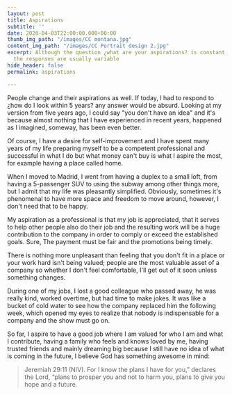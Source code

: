```yaml
---
layout: post
title: Aspirations
subtitle: ''
date: 2020-04-03T22:00:00.000+00:00
thumb_img_path: "/images/CC montana.jpg"
content_img_path: "/images/CC Portrait design 2.jpg"
excerpt: Although the question ¿what are your aspirations? is constant in job interviews,
  the responses are usually variable
hide_header: false
permalink: aspirations

---
```

People change and their aspirations as well. If today, I had to respond to ¿how do I look within 5 years? any answer would be absurd. Looking at my version from five years ago, I could say "you don't have an idea" and it's because almost nothing that I have experienced in recent years, happened as I imagined, someway, has been even better.

Of course, I have a desire for self-improvement and I have spent many years of my life preparing myself to be a competent professional and successful in what I do but what money can't buy is what I aspire the most, for example having a place called home.

When I moved to Madrid, I went from having a duplex to a small loft, from having a 5-passenger SUV to using the subway among other things more, but I admit that my life was pleasantly simplified. Obviously, sometimes it's phenomenal to have more space and freedom to move around, however, I don't need that to be happy.

My aspiration as a professional is that my job is appreciated, that it serves to help other people also do their job and the resulting work will be a huge contribution to the company in order to comply or exceed the established goals. Sure, The payment must be fair and the promotions being timely.

There is nothing more unpleasant than feeling that you don't fit in a place or your work hard isn't being valued; people are the most valuable asset of a company so whether I don't feel comfortable, I'll get out of it soon unless something changes.

During one of my jobs, I lost a good colleague who passed away, he was really kind, worked overtime, but had time to make jokes. It was like a bucket of cold water to see how the company replaced him the following week, which opened my eyes to realize that nobody is indispensable for a company and the show must go on.

So far, I aspire to have a good job where I am valued for who I am and what I contribute, having a family who feels and knows loved by me, having trusted friends and mainly dreaming big because I still  have no idea of what is coming in the future, I believe God has something awesome in mind:

> Jeremiah 29:11 (NIV). For I know the plans I have for you,” declares the Lord, “plans to prosper you and not to harm you, plans to give you hope and a future.